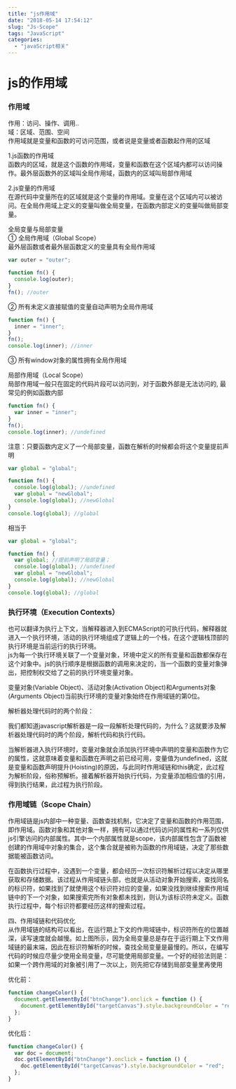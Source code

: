 ```yaml
---
title: "js作用域"
date: "2018-05-14 17:54:12"
slug: "Js-Scope"
tags: "JavaScript"
categories:
  - "javaScript相关"
---
```


# js的作用域

### 作用域

作用：访问、操作、调用..  
域：区域、范围、空间  
作用域就是变量和函数的可访问范围，或者说是变量或者函数起作用的区域

1.js函数的作用域  
函数内的区域，就是这个函数的作用域，变量和函数在这个区域内都可以访问操作。最外层函数外的区域叫全局作用域，函数内的区域叫局部作用域

2.js变量的作用域  
在源代码中变量所在的区域就是这个变量的作用域。变量在这个区域内可以被访问。在全局作用域上定义的变量叫做全局变量，在函数内部定义的变量叫做局部变量。

全局变量与局部变量  
① 全局作用域（Global Scope）  
最外层函数或者最外层函数定义的变量具有全局作用域

```javascript
var outer = "outer";

function fn() {
  console.log(outer);
}
fn(); //outer
```

② 所有未定义直接赋值的变量自动声明为全局作用域

```javascript
function fn() {
  inner = "inner";
}
fn();
console.log(inner); //inner
```

③ 所有window对象的属性拥有全局作用域

局部作用域（Local Scope）  
局部作用域一般只在固定的代码片段可以访问到，对于函数外部是无法访问的, 最常见的例如函数内部

```javascript
function fn() {
  var inner = "inner";
}
fn();
console.log(inner); //undefined
```

注意：只要函数内定义了一个局部变量，函数在解析的时候都会将这个变量提前声明

```javascript
var global = "global";

function fn() {
  console.log(global); //undefined
  var global = "newGlobal";
  console.log(global); //newGlobal
}
console.log(global); //global
```

相当于

```javascript
var global = "global";

function fn() {
  var global; //提前声明了局部变量；
  console.log(global); //undefined
  var global = "newGlobal";
  console.log(global); //newGlobal
}
console.log(global); //global
```

### 执行环境（Execution Contexts）

也可以翻译为执行上下文，当解释器进入到ECMAScript的可执行代码，解释器就进入一个执行环境，活动的执行环境组成了逻辑上的一个栈，在这个逻辑栈顶部的执行环境是当前运行的执行环境。  
js为每一个执行环境关联了一个变量对象，环境中定义的所有变量和函数都保存在这个对象中。js的执行顺序是根据函数的调用来决定的，当一个函数的变量对象弹出，把控制权交给了之前的执行环境变量对象。

变量对象(Variable Object)、活动对象(Activation Object)和Arguments对象(Arguments Object)当前执行环境的变量对象始终在作用域链的第0位。

解析器处理代码时的两个阶段：

我们都知道javascript解析器是一段一段解析处理代码的，为什么？这就要涉及解析器处理代码时的两个阶段，解析代码和执行代码。

当解析器进入执行环境时，变量对象就会添加执行环境中声明的变量和函数作为它的属性，这就意味着变量和函数在声明之前已经可用，变量值为undefined，这就是变量和函数声明提升(Hoisting)的原因，与此同时作用域链和this确定，此过程为解析阶段，俗称预解析。接着解析器开始执行代码，为变量添加相应值的引用，得到执行结果，此过程为执行阶段。

### 作用域链（Scope Chain）

作用域链是js内部中一种变量、函数查找机制，它决定了变量和函数的作用范围，即作用域。函数对象和其他对象一样，拥有可以通过代码访问的属性和一系列仅供js引擎访问的内部属性。其中一个内部属性就是scope，该内部属性包含了函数被创建的作用域中对象的集合，这个集合就是被称为函数的作用域链，决定了那些数据能被函数访问。

在函数执行过程中，没遇到一个变量，都会经历一次标识符解析过程以决定从哪里获取和存储数据。该过程从作用域链头部，也就是从活动对象开始搜索，查找同名的标识符，如果找到了就使用这个标识符对应的变量，如果没找到继续搜索作用域链中的下一个对象，如果搜索完所有对象都未找到，则认为该标识符未定义。函数执行过程中，每个标识符都要经历这样的搜索过程。

四、作用域链和代码优化  
从作用域链的结构可以看出，在运行期上下文的作用域链中，标识符所在的位置越深，读写速度就会越慢。如上图所示，因为全局变量总是存在于运行期上下文作用域链的最末端，因此在标识符解析的时候，查找全局变量是最慢的。所以，在编写代码的时候应尽量少使用全局变量，尽可能使用局部变量。一个好的经验法则是：如果一个跨作用域的对象被引用了一次以上，则先把它存储到局部变量里再使用

优化前：

```javascript
function changeColor() {
  document.getElementById("btnChange").onclick = function () {
    document.getElementById("targetCanvas").style.backgroundColor = "red";
  };
}
```

优化后：

```javascript
function changeColor() {
  var doc = document;
  doc.getElementById("btnChange").onclick = function () {
    doc.getElementById("targetCanvas").style.backgroundColor = "red";
  };
}
```
